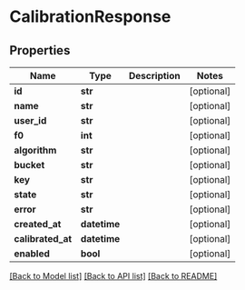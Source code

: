 # CalibrationResponse

## Properties
Name | Type | Description | Notes
------------ | ------------- | ------------- | -------------
**id** | **str** |  | [optional] 
**name** | **str** |  | [optional] 
**user_id** | **str** |  | [optional] 
**f0** | **int** |  | [optional] 
**algorithm** | **str** |  | [optional] 
**bucket** | **str** |  | [optional] 
**key** | **str** |  | [optional] 
**state** | **str** |  | [optional] 
**error** | **str** |  | [optional] 
**created_at** | **datetime** |  | [optional] 
**calibrated_at** | **datetime** |  | [optional] 
**enabled** | **bool** |  | [optional] 

[[Back to Model list]](../README.md#documentation-for-models) [[Back to API list]](../README.md#documentation-for-api-endpoints) [[Back to README]](../README.md)

